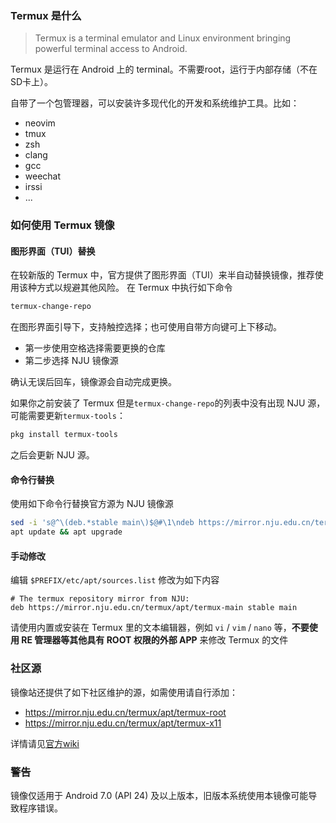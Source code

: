 ### Termux 是什么

> Termux is a terminal emulator and Linux environment bringing powerful terminal access to Android.

Termux 是运行在 Android 上的 terminal。不需要root，运行于内部存储（不在SD卡上）。

自带了一个包管理器，可以安装许多现代化的开发和系统维护工具。比如：

 * neovim
 * tmux
 * zsh
 * clang
 * gcc
 * weechat
 * irssi
 * ...

### 如何使用 Termux 镜像

#### 图形界面（TUI）替换

在较新版的 Termux 中，官方提供了图形界面（TUI）来半自动替换镜像，推荐使用该种方式以规避其他风险。
在 Termux 中执行如下命令

```bash
termux-change-repo
```

在图形界面引导下，支持触控选择；也可使用自带方向键可上下移动。   

- 第一步使用空格选择需要更换的仓库
- 第二步选择 NJU 镜像源

确认无误后回车，镜像源会自动完成更换。

如果你之前安装了 Termux 但是`termux-change-repo`的列表中没有出现 NJU 源，可能需要更新`termux-tools`：

```bash
pkg install termux-tools
```

之后会更新 NJU 源。

#### 命令行替换

使用如下命令行替换官方源为 NJU 镜像源

``` bash
sed -i 's@^\(deb.*stable main\)$@#\1\ndeb https://mirror.nju.edu.cn/termux/apt/termux-main stable main@' $PREFIX/etc/apt/sources.list
apt update && apt upgrade
```

#### 手动修改

编辑 `$PREFIX/etc/apt/sources.list` 修改为如下内容

```
# The termux repository mirror from NJU:
deb https://mirror.nju.edu.cn/termux/apt/termux-main stable main
```


请使用内置或安装在 Termux 里的文本编辑器，例如 `vi` / `vim` / `nano` 等，**不要使用 RE 管理器等其他具有 ROOT 权限的外部 APP** 来修改 Termux 的文件

### 社区源

镜像站还提供了如下社区维护的源，如需使用请自行添加：

- https://mirror.nju.edu.cn/termux/apt/termux-root
- https://mirror.nju.edu.cn/termux/apt/termux-x11

详情请见[官方wiki](https://github.com/termux/termux-packages/wiki/Mirrors#mirrors-by-escience-center-nanjing-university)

### 警告

镜像仅适用于 Android 7.0 (API 24) 及以上版本，旧版本系统使用本镜像可能导致程序错误。
